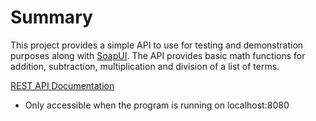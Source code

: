 Summary
=======
This project provides a simple API to use for testing and demonstration 
purposes along with [SoapUI](https://www.soapui.org).  The API provides basic
math functions for addition, subtraction, multiplication and division of a list
of terms.


[REST API Documentation](http://localhost:8080/swagger-ui.html)
* Only accessible when the program is running on localhost:8080
